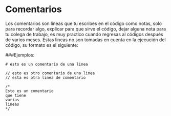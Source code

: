 # Comentarios
Los comentarios son lineas que tu escribes en el código como notas, solo para recordar algo, explicar para que sirve el código, dejar alguna nota para tu colega de trabajo, es muy practico cuando regresas al códigos después de varios meses. 
Estas lineas no son tomadas en cuenta en la ejecución del código,  su formato es el siguiente:


###Ejemplos: 

```
# esto es un comentario de una linea
```

```
// esto es otro comentario de una linea
// esta es otra linea de comentario
```

```
/*
Esto es un comentario
que tiene
varias 
lineas
*/
```

